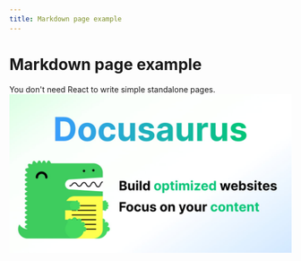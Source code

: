 ```yaml
---
title: Markdown page example
---
```


# Markdown page example

You don't need React to write simple standalone pages.
![docusaurus-social-card.jpg](../../static/img/docusaurus-social-card.jpg)